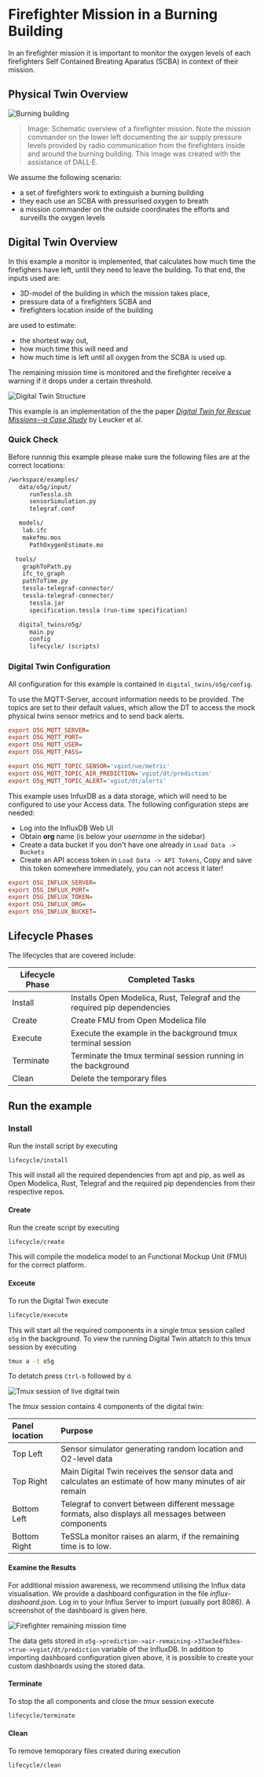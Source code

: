 # Firefighter Mission in a Burning Building

In an firefighter mission it is important to monitor the oxygen levels of
each firefighters Self Contained Breating Aparatus (SCBA) in context of
their mission.

## Physical Twin Overview

![Burning building](img/o5g_physical_twin_overview.png)

> Image: Schematic overview of a firefighter mission. Note the mission
> commander on the lower left documenting the air supply pressure levels
> provided by radio communication from the firefighters inside and around
> the burning building. This image was created with the assistance of
> DALL·E.

We assume the following scenario:

* a set of firefighters work to extinguish a burning building
* they each use an SCBA with pressurised oxygen to breath
* a mission commander on the outside coordinates the efforts and
  surveills the oxygen levels

## Digital Twin Overview

In this example a monitor is implemented, that calculates how much time
the firefighers have left, until they need to leave the building.
To that end, the inputs used are:

* 3D-model of the building in which the mission takes place,
* pressure data of a firefighters SCBA and
* firefighters location inside of the building

are used to estimate:

* the shortest way out,
* how much time this will need and
* how much time is left until all oxygen from the SCBA is used up.

The remaining mission time is monitored and the firefighter receive
a warning if it drops under a certain threshold.

![Digital Twin Structure](img/o5g_digital_twin_architecture.png)

This example is an implementation of the the paper
[_Digital Twin for Rescue Missions--a Case Study_](https://ceur-ws.org/Vol-3507/paper4.pdf)
by Leucker et al.

### Quick Check

Before runnnig this example please make sure the following files are at the correct locations:

```txt
/workspace/examples/
   data/o5g/input/
      runTessla.sh
      sensorSimulation.py
      telegraf.conf

   models/
    lab.ifc
    makefmu.mos
      PathOxygenEstimate.mo

  tools/
    graphToPath.py
    ifc_to_graph
    pathToTime.py
    tessla-telegraf-connector/
    tessla-telegraf-connector/
      tessla.jar
      specification.tessla (run-time specification)

   digital_twins/o5g/
      main.py
      config
      lifecycle/ (scripts)
```

### Digital Twin Configuration

All configuration for this example is contained in `digital_twins/o5g/config`.

To use the MQTT-Server, account information needs to be provided.
The topics are set to their default values, which allow the DT to
access the mock physical twins sensor metrics and to send back alerts.

```ini
export O5G_MQTT_SERVER=
export O5G_MQTT_PORT=
export O5G_MQTT_USER=
export O5G_MQTT_PASS=

export O5G_MQTT_TOPIC_SENSOR='vgiot/ue/metric'
export O5G_MQTT_TOPIC_AIR_PREDICTION='vgiot/dt/prediction'
export O5g_MQTT_TOPIC_ALERT='vgiot/dt/alerts'
```

This example uses InfuxDB as a data storage, which will need to be
configured to use your Access data. The following configuration
steps are needed:

* Log into the InfluxDB Web UI
* Obtain **org** name (is below your _username_ in the sidebar)
* Create a data bucket if you don't have one already in
  `Load Data -> Buckets`
* Create an API access token in `Load Data -> API Tokens`,
  Copy and save this token somewhere immediately, you can not access it
  later!

```ini
export O5G_INFLUX_SERVER=
export O5G_INFLUX_PORT=
export O5G_INFLUX_TOKEN=
export O5G_INFLUX_ORG=
export O5G_INFLUX_BUCKET=
```

## Lifecycle Phases

The lifecycles that are covered include:

| Lifecycle Phase    | Completed Tasks |
| --------- | ------- |
| Install    | Installs Open Modelica, Rust, Telegraf and the required pip dependencies |
| Create    | Create FMU from Open Modelica file                 |
| Execute   | Execute the example in the background tmux terminal session                      |
| Terminate | Terminate the tmux terminal session running in the background                                                  |
| Clean | Delete the temporary files                                                 |

## Run the example

### Install

Run the install script by executing

```bash
lifecycle/install
```

This will install all the required dependencies from apt and pip, as well as
Open Modelica, Rust, Telegraf and the required pip dependencies
from their respective repos.

#### Create

Run the create script by executing

```bash
lifecycle/create
```

This will compile the modelica model to an Functional Mockup Unit (FMU)
for the correct platform.

#### Exceute

To run the Digital Twin execute

```bash
lifecycle/execute
```

This will start all the required components in a single tmux session
called `o5g` in the background.
To view the running Digital Twin attatch to this tmux session by executing

```bash
tmux a -t o5g
```

To detatch press `Ctrl-b` followed by `d`.

![Tmux session of live digital twin](img/o5g_running_screenshot.png)

The _tmux_ session contains 4 components of the digital twin:

| Panel location | Purpose |
|:---|:---|
| Top Left | Sensor simulator generating random location and O2-level data |
| Top Right | Main Digital Twin receives the sensor data and calculates an estimate of how many minutes of air remain |
| Bottom Left | Telegraf to convert between different message formats, also displays all messages between components |
| Bottom Right | TeSSLa monitor raises an alarm, if the remaining time is to low. |

#### Examine the Results

For additional mission awareness, we recommend utilising the Influx data
visualisation. We provide a dashboard configuration in the file
_influx-dashoard.json_. Log in to your Influx Server to import
(usually port 8086). A screenshot of the dashboard is given here.

![Firefighter remaining mission time](img/influx-dashboard.png)

The data gets stored in
`o5g->prediction->air-remaining->37ae3e4fb3ea->true->vgiot/dt/prediction`
variable of the InfluxDB. In addition to importing dashboard configuration
given above, it is possible to create your custom dashboards using
the stored data.

#### Terminate

To stop the all components and close the _tmux_ session execute

```bash
lifecycle/terminate
```

#### Clean

To remove temoporary files created during execution

```bash
lifecycle/clean
```
